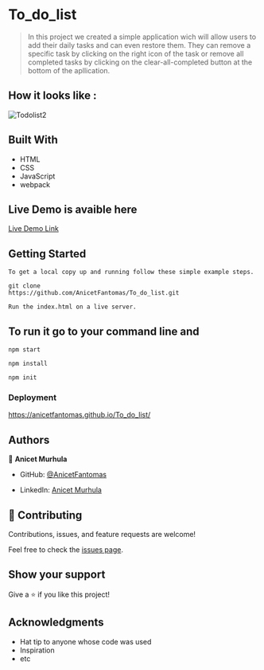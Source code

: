 # To_do_list

> In this project we created a simple application wich will allow users to add their daily tasks 
and can even restore them. They can remove a specific task by clicking on the right icon of the task or remove 
all completed tasks by clicking on the clear-all-completed button at the bottom of the apllication.

## How it looks like :

![Todolist2](https://user-images.githubusercontent.com/94958024/161342026-0f2728c0-46b4-4fc1-a51c-b9f7612e6a81.png)


## Built With

- HTML
- CSS
- JavaScript
- webpack

## Live Demo is avaible here

[Live Demo Link](https://venerable-jalebi-2b3ec6.netlify.app/)


## Getting Started

```
To get a local copy up and running follow these simple example steps.

git clone 
https://github.com/AnicetFantomas/To_do_list.git

Run the index.html on a live server.
```
## To run it go to your command line and

```
npm start

npm install 

npm init
```

### Deployment

https://anicetfantomas.github.io/To_do_list/

## Authors

👤 **Anicet Murhula**

- GitHub: [@AnicetFantomas](https://github.com/AnicetFantomas)

- LinkedIn: [Anicet Murhula](https://www.linkedin.com/in/anicet-murhula-13a1b0220/)


## 🤝 Contributing

Contributions, issues, and feature requests are welcome!

Feel free to check the [issues page](../../issues/).

## Show your support

Give a ⭐️ if you like this project!

## Acknowledgments

- Hat tip to anyone whose code was used
- Inspiration
- etc
